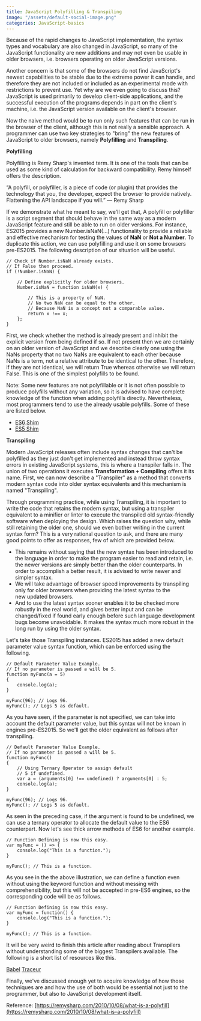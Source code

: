 ```yaml
---
title: JavaScript Polyfilling & Transpiling
image: "/assets/default-social-image.png"
categories: JavaScript-basics
---
```


Because of the rapid changes to JavaScript implementation, the syntax types and vocabulary are also changed in JavaScript, so many of the JavaScript functionality are new additions and may not even be usable in older browsers, i.e. browsers operating on older JavaScript versions.

Another concern is that some of the browsers do not find JavaScript's newest capabilities to be stable due to the extreme power it can handle, and therefore they are not included or included as an experimental mode with restrictions to prevent use. Yet why are we even going to discuss this? JavaScript is used primarily to develop client-side applications, and the successful execution of the programs depends in part on the client's machine, i.e. the JavaScript version available on the client's browser.

Now the naive method would be to run only such features that can be run in the browser of the client, although this is not really a sensible approach. A programmer can use two key strategies to "bring" the new features of JavaScript to older browsers, namely **Polyfilling** and **Transpiling**.

**Polyfilling**

Polyfilling is Remy Sharp's invented term. It is one of the tools that can be used as some kind of calculation for backward compatibility. Remy himself offers the description.

“A polyfill, or polyfiller, is a piece of code (or plugin) that provides the technology that you, the developer, expect the browser to provide natively. Flattening the API landscape if you will.”
— Remy Sharp

If we demonstrate what he meant to say, we'll get that, A polyfill or polyfiller is a script segment that should behave in the same way as a modern JavaScript feature and still be able to run on older versions. For instance, ES2015 provides a new Number.isNaN(…) functionality to provide a reliable and effective mechanism for testing the values of **NaN** or **Not a Number**. To duplicate this action, we can use polyfilling and use it on some browsers pre-ES2015. The following description of our situation will be useful.

```
// Check if Number.isNaN already exists. 
// If False then proceed. 
if (!Number.isNaN) { 
  
    // Define explicitly for older browsers. 
    Number.isNaN = function isNaN(x) { 
  
        // This is a property of NaN. 
        // No two NaN can be equal to the other. 
        // Because NaN is a concept not a comparable value. 
        return x !== x; 
    }; 
} 
```

First, we check whether the method is already present and inhibit the explicit version from being defined if so. If not present then we are certainly on an older version of JavaScript and we describe clearly one using the NaNs property that no two NaNs are equivalent to each other because NaNs is a term, not a relative attribute to be identical to the other. Therefore, if they are not identical, we will return True whereas otherwise we will return False. This is one of the simplest polyfills to be found.

Note: Some new features are not polyfillable or it is not often possible to produce polyfills without any variation, so it is advised to have complete knowledge of the function when adding polyfills directly. Nevertheless, most programmers tend to use the already usable polyfills. Some of these are listed below.

* [ES6 Shim](https://github.com/es-shims/es6-shim)
* [ES5 Shim](https://github.com/es-shims/es5-shim)

**Transpiling**

Modern JavaScript releases often include syntax changes that can't be polyfilled as they just don't get implemented and instead throw syntax errors in existing JavaScript systems, this is where a transpiler falls in. The union of two operations it executes **Transformation + Compiling** offers it its name. First, we can now describe a "Transpiler" as a method that converts modern syntax code into older syntax equivalents and this mechanism is named "Transpiling".

Through programming practice, while using Transpiling, it is important to write the code that retains the modern syntax, but using a transpiler equivalent to a minifier or linter to execute the transpiled old syntax-friendly software when deploying the design. Which raises the question why, while still retaining the older one, should we even bother writing in the current syntax form? This is a very rational question to ask, and there are many good points to offer as responses, few of which are provided below.

* This remains without saying that the new syntax has been introduced to the language in order to make the program easier to read and retain, i.e. the newer versions are simply better than the older counterparts. In order to accomplish a better result, it is advised to write newer and simpler syntax.
* We will take advantage of browser speed improvements by transpiling only for older browsers when providing the latest syntax to the new updated browsers.
* And to use the latest syntax sooner enables it to be checked more robustly in the real world, and gives better input and can be changed/fixed if found early enough before such language development bugs become unavoidable. It makes the syntax much more robust in the long run by using the older syntax.

Let's take those Transpiling instances. ES2015 has added a new default parameter value syntax function, which can be enforced using the following.

```
// Default Parameter Value Example. 
// If no parameter is passed a will be 5. 
function myFunc(a = 5) 
{ 
    console.log(a); 
} 
  
myFunc(96); // Logs 96. 
myFunc(); // Logs 5 as default. 
```

As you have seen, if the parameter is not specified, we can take into account the default parameter value, but this syntax will not be known in engines pre-ES2015. So we'll get the older equivalent as follows after transpiling.

```
// Default Parameter Value Example. 
// If no parameter is passed a will be 5. 
function myFunc() 
{ 
    // Using Ternary Operator to assign default 
    // 5 if undefined. 
    var a = (arguments[0] !== undefined) ? arguments[0] : 5; 
    console.log(a); 
} 
  
myFunc(96); // Logs 96. 
myFunc(); // Logs 5 as default. 
```

As seen in the preceding case, if the argument is found to be undefined, we can use a ternary operator to allocate the default value to the ES6 counterpart. Now let's see thick arrow methods of ES6 for another example.

```
// Function Defining is now this easy. 
var myFunc = () => { 
    console.log("This is a function."); 
} 
  
myFunc(); // This is a function. 
```

As you see in the the above illustration, we can define a function even without using the keyword function and without messing with comprehensibility, but this will not be accepted in pre-ES6 engines, so the corresponding code will be as follows.

```
// Function Defining is now this easy. 
var myFunc = function() { 
    console.log("This is a function."); 
} 
  
myFunc(); // This is a function. 
```

It will be very weird to finish this article after reading about Transpilers without understanding some of the biggest Transpilers available. The following is a short list of resources like this.

[Babel](https://babeljs.io/)
[Traceur](https://github.com/google/traceur-compiler)

Finally, we've discussed enough yet to acquire knowledge of how those techniques are and how the use of both would be essential not just to the programmer, but also to JavaScript development itself.

Reference:
[https://remysharp.com/2010/10/08/what-is-a-polyfill](https://remysharp.com/2010/10/08/what-is-a-polyfill)